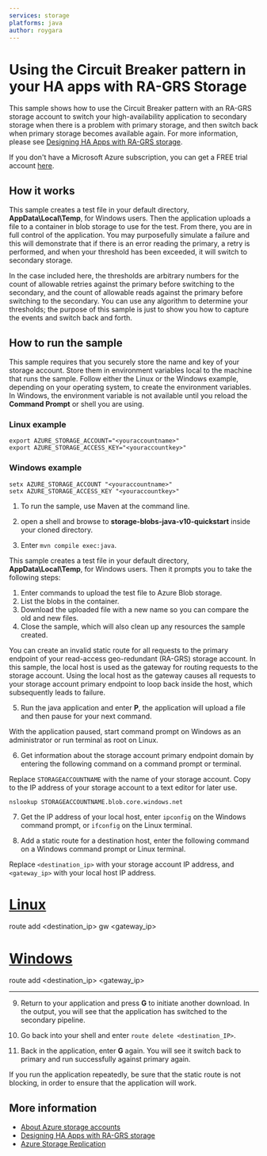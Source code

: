 ```yaml
---
services: storage
platforms: java
author: roygara
---
```


# Using the Circuit Breaker pattern in your HA apps with RA-GRS Storage
This sample shows how to use the Circuit Breaker pattern with an RA-GRS storage account to switch your high-availability application to secondary storage when there is a problem with primary storage, and then switch back when primary storage becomes available again. For more information, please see [Designing HA Apps with RA-GRS storage](https://azure.microsoft.com/documentation/articles/storage-designing-ha-apps-with-ra-grs).

If you don't have a Microsoft Azure subscription, you can get a FREE trial account <a href="http://go.microsoft.com/fwlink/?LinkId=330212">here</a>.

## How it works

This sample creates a test file in your default directory, **AppData\Local\Temp**, for Windows users. Then the application uploads a file to a container in blob storage to use for the test. From there, you are in full control of the application. You may purposefully simulate a failure and this will demonstrate that if there is an error reading the primary, a retry is performed, and when your threshold has been exceeded, it will switch to secondary storage. 

In the case included here, the thresholds are arbitrary numbers for the count of allowable retries against the primary before switching to the secondary, and the count of allowable reads against the primary before switching to the secondary. You can use any algorithm to determine your thresholds; the purpose of this sample is just to show you how to capture the events and switch back and forth.

## How to run the sample

This sample requires that you securely store the name and key of your storage account. Store them in environment variables local to the machine that runs the sample. Follow either the Linux or the Windows example, depending on your operating system, to create the environment variables. In Windows, the environment variable is not available until you reload the **Command Prompt** or shell you are using.

### Linux example

```
export AZURE_STORAGE_ACCOUNT="<youraccountname>"
export AZURE_STORAGE_ACCESS_KEY="<youraccountkey>"
```

### Windows example

```
setx AZURE_STORAGE_ACCOUNT "<youraccountname>"
setx AZURE_STORAGE_ACCESS_KEY "<youraccountkey>"
```

1.  To run the sample, use Maven at the command line.

2. open a shell and browse to **storage-blobs-java-v10-quickstart** inside your cloned directory.
3. Enter `mvn compile exec:java`.

This sample creates a test file in your default directory, **AppData\Local\Temp**, for Windows users. Then it prompts you to take the following steps:

1. Enter commands to upload the test file to Azure Blob storage.
2. List the blobs in the container.
3. Download the uploaded file with a new name so you can compare the old and new files.
4. Close the sample, which will also clean up any resources the sample created.

You can create an invalid static route for all requests to the primary endpoint of your read-access geo-redundant (RA-GRS) storage account. In this sample, the local host is used as the gateway for routing requests to the storage account. Using the local host as the gateway causes all requests to your storage account primary endpoint to loop back inside the host, which subsequently leads to failure.

5. Run the java application and enter **P**, the application will upload a file and then pause for your next command.

With the application paused, start command prompt on Windows as an administrator or run terminal as root on Linux.

6. Get information about the storage account primary endpoint domain by entering the following command on a command prompt or terminal.

 Replace `STORAGEACCOUNTNAME` with the name of your storage account. Copy to the IP address of your storage account to a text editor for later use.

```
nslookup STORAGEACCOUNTNAME.blob.core.windows.net
```

7. Get the IP address of your local host, enter `ipconfig` on the Windows command prompt, or `ifconfig` on the Linux terminal.

8. Add a static route for a destination host, enter the following command on a Windows command prompt or Linux terminal.

 Replace  `<destination_ip>` with your storage account IP address, and `<gateway_ip>` with your local host IP address.

# [Linux](#tab/linux)

  route add <destination_ip> gw <gateway_ip>

# [Windows](#tab/windows)

  route add <destination_ip> <gateway_ip>

---

9. Return to your application and press **G** to initiate another download. In the output, you will see that the application has switched to the secondary pipeline.

10. Go back into your shell and enter `route delete <destination_IP>`.

11. Back in the application, enter **G** again. You will see it switch back to primary and run successfully against primary again.

If you run the application repeatedly, be sure that the static route is not blocking, in order to ensure that the application will work.

## More information
- [About Azure storage accounts](https://docs.microsoft.com/azure/storage/storage-create-storage-account)
- [Designing HA Apps with RA-GRS storage](https://docs.microsoft.com/azure/storage/storage-designing-ha-apps-with-ra-grs/)
- [Azure Storage Replication](https://docs.microsoft.com/azure/storage/storage-redundancy)